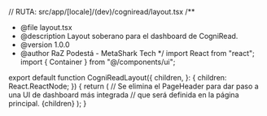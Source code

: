 // RUTA: src/app/[locale]/(dev)/cogniread/layout.tsx
/**
 * @file layout.tsx
 * @description Layout soberano para el dashboard de CogniRead.
 * @version 1.0.0
 * @author RaZ Podestá - MetaShark Tech
 */
import React from "react";
import { Container } from "@/components/ui";

export default function CogniReadLayout({
  children,
}: {
  children: React.ReactNode;
}) {
  return (
    // Se elimina el PageHeader para dar paso a una UI de dashboard más integrada
    // que será definida en la página principal.
    <Container className="py-8">{children}</Container>
  );
}
